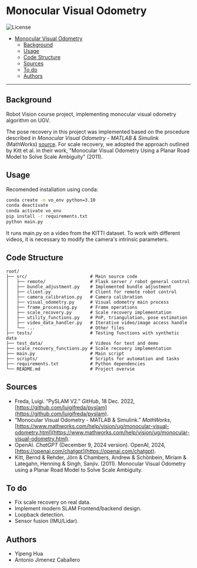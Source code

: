 # Monocular Visual Odometry
![License](https://img.shields.io/badge/license-MIT-green)


- [Monocular Visual Odometry](#monocular-visual-odometry)
  - [Background](#background)
  - [Usage](#usage)
  - [Code Structure](#code-structure)
  - [Sources](#sources)
  - [To do](#to-do)
  - [Authors](#authors)
  
---

## Background

Robot Vision course project, implementing monocular visual odometry algorithm on UGV.

The pose recovery in this project was implemented based on the procedure described in *Monocular Visual Odometry - MATLAB & Simulink* (MathWorks) [source](https://www.mathworks.com/help/vision/ug/monocular-visual-odometry.html). For scale recovery, we adopted the approach outlined by Kitt et al. in their work, "Monocular Visual Odometry Using a Planar Road Model to Solve Scale Ambiguity" (2011).


## Usage

Recomended installation using conda:

```bash
conda create -n vo_env python=3.10
conda deactivate
conda activate vo_env
pip install -r requirements.txt
python main.py
```

It runs main.py on a video from the KITTI dataset. To work with different videos, it is necessary to modify the camera's intrinsic parameters.

## Code Structure

```plaintext
root/
├── src/                        # Main source code
│   ├── remote/                 # Flask server / robot general control
│   ├── bundle_adjustment.py    # Implemented bundle adjustment
│   ├── client.py               # Client for remote robot control
│   ├── camera_calibration.py   # Camera calibration
│   ├── visual_odometry.py      # Visual odometry main process
│   ├── frame_processing.py     # Frame operations
│   ├── scale_recovery.py       # Scale recovery implementation
│   ├── utility_functions.py    # PnP, triangulation, pose estimation
│   ├── video_data_handler.py   # Iterative video/image access handle
│   └── ...                     # Other files
├── tests/                      # Testing functions with synthetic data
├── test_data/                  # Videos for test and demo
├── scale_recovery_functions.py # Scale recovery implementation
├── main.py                     # Main script
├── scripts/                    # Scripts for automation and tasks
├── requirements.txt            # Python dependencies
└── README.md                   # Project overvie
```
## Sources
- Freda, Luigi. “PySLAM V2.” *GitHub*, 18 Dec. 2022, [https://github.com/luigifreda/pyslam](https://github.com/luigifreda/pyslam).
- “Monocular Visual Odometry - MATLAB & Simulink.” *MathWorks*, [https://www.mathworks.com/help/vision/ug/monocular-visual-odometry.html](https://www.mathworks.com/help/vision/ug/monocular-visual-odometry.html).
- OpenAI. *ChatGPT* (December 9, 2024 version). OpenAI, 2024, [https://openai.com/chatgpt](https://openai.com/chatgpt).
- Kitt, Bernd & Rehder, Jörn & Chambers, Andrew & Schönbein, Miriam & Lategahn, Henning & Singh, Sanjiv. (2011). Monocular Visual Odometry using a Planar Road Model to Solve Scale Ambiguity.


## To do
* Fix scale recovery on real data.
* Implement modern SLAM Frontend/backend design.
* Loopback detection.
* Sensor fusion (IMU/Lidar).

## Authors
* Yipeng Hua
* Antonio Jimenez Caballero
